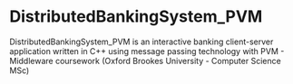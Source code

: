 DistributedBankingSystem_PVM
============================

DistributedBankingSystem_PVM is an interactive banking client-server application written in C++ using message passing technology with PVM - Middleware coursework (Oxford Brookes University - Computer Science MSc)